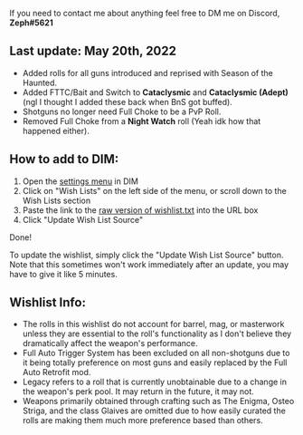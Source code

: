 If you need to contact me about anything feel free to DM me on Discord, **Zeph#5621**

## Last update: May 20th, 2022
- Added rolls for all guns introduced and reprised with Season of the Haunted.
- Added FTTC/Bait and Switch to **Cataclysmic** and **Cataclysmic (Adept)** (ngl I thought I added these back when BnS got buffed).
- Shotguns no longer need Full Choke to be a PvP Roll.
- Removed Full Choke from a **Night Watch** roll (Yeah idk how that happened either).

## How to add to DIM:

1) Open the [settings menu](https://app.destinyitemmanager.com/settings) in DIM
2) Click on "Wish Lists" on the left side of the menu, or scroll down to the Wish Lists section
3) Paste the link to the [raw version of wishlist.txt](https://raw.githubusercontent.com/Zephyrr29/DIM-Wishlist/main/wishlist.txt) into the URL box
4) Click "Update Wish List Source"

Done!

To update the wishlist, simply click the "Update Wish List Source" button. Note that this sometimes won't work immediately after an update, you may have to give it like 5 minutes.

## Wishlist Info:

- The rolls in this wishlist do not account for barrel, mag, or masterwork unless they are essential to the roll's functionality as I don't believe they dramatically affect the weapon's performance.
- Full Auto Trigger System has been excluded on all non-shotguns due to it being totally preference on most guns and easily replaced by the Full Auto Retrofit mod.
- Legacy refers to a roll that is currently unobtainable due to a change in the weapon's perk pool. It may return in the future, it may not.
- Weapons primarily obtained through crafting such as The Enigma, Osteo Striga, and the class Glaives are omitted due to how easily curated the rolls are making them much more preference based than others.
